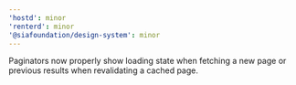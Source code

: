 ```yaml
---
'hostd': minor
'renterd': minor
'@siafoundation/design-system': minor
---
```


Paginators now properly show loading state when fetching a new page or previous results when revalidating a cached page.
